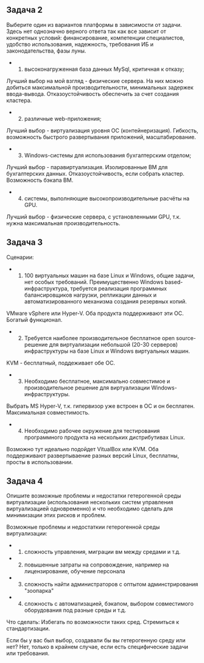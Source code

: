 ## Задача 2

Выберите один из вариантов платформы в зависимости от задачи. Здесь нет однозначно верного ответа так как все зависит от конкретных условий: финансирование, компетенции специалистов, удобство использования, надежность, требования ИБ и законодательства, фазы луны.

- 1) высоконагруженная база данных MySql, критичная к отказу; 

Лучший выбор на мой взгляд - физические сервера. На них можно добиться максимальной производительности, минимальных задержек ввода-вывода.
Отказоустойчивость обеспечить за счет создания кластера.

- 2) различные web-приложения;

Лучший выбор  - виртуализация уровня ОС (контейнеризация). Гибкость, возможность быстрого развертывания приложений, масштабирование.

- 3) Windows-системы для использования бухгалтерским отделом; 

Лучший выбор - паравиртуализация. Изолированные ВМ для бухгалтерских данных. Отказоустойчивость, если собрать кластер. Возможность бэкапа ВМ.

- 4) системы, выполняющие высокопроизводительные расчёты на GPU. 

Лучший выбор -  физические сервера, с установленными GPU, т.к. нужна максимальная производительность.


## Задача 3

Сценарии:

- 1) 100 виртуальных машин на базе Linux и Windows, общие задачи, нет особых требований. Преимущественно Windows based-инфраструктура, требуется реализация программных балансировщиков нагрузки, репликации данных и автоматизированного механизма создания резервных копий.

VMware vSphere или Hyper-V. Оба продукта поддерживают эти ОС. Богатый функционал.

- 2) Требуется наиболее производительное бесплатное open source-решение для виртуализации небольшой (20-30 серверов) инфраструктуры на базе Linux и Windows виртуальных машин.

KVM - бесплатный, поддеживает обе ОС.

- 3) Необходимо бесплатное, максимально совместимое и производительное решение для виртуализации Windows-инфраструктуры.

Выбрать MS Hyper-V, т.к. гипервизор уже встроен в ОС и он бесплатен. Максимальная совместимость.

- 4) Необходимо рабочее окружение для тестирования программного продукта на нескольких дистрибутивах Linux.

Возможно тут идеально подойдет VitualBox или KVM. Оба поддерживают развертываение разных версий Linux, бесплатны, просты в использовании.

## Задача 4

Опишите возможные проблемы и недостатки гетерогенной среды виртуализации (использования нескольких систем управления виртуализацией одновременно) и что необходимо сделать для минимизации этих рисков и проблем. 

Возможные проблемы и недостаткии гетерогенной среды виртуализации:
- 1) сложность управления, миграции вм между средами и т.д.
- 2) повышенные затраты на сопровождение, например на лицензирование, обучение персонала
- 3) сложность найти администраторов с оптытом админстрирования "зоопарка"
- 4) сложность с автоматизацией, бэкапом, выбором совместимого оборудования под разные среды и т.д.

Что сделать:
Избегать по возможности таких сред. Стремиться к стандартизации.

Если бы у вас был выбор, создавали бы вы гетерогенную среду или нет? 
Нет, только в крайнем случае, если есть специфические задачи или требования.


